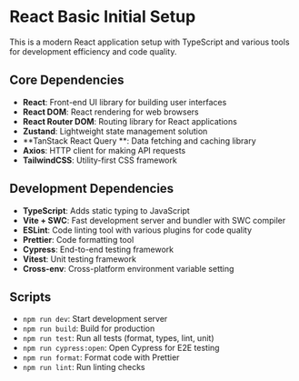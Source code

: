 # React Basic Initial Setup

This is a modern React application setup with TypeScript and various tools for development efficiency and code quality.

## Core Dependencies

- **React**: Front-end UI library for building user interfaces
- **React DOM**: React rendering for web browsers
- **React Router DOM**: Routing library for React applications
- **Zustand**: Lightweight state management solution
- **TanStack React Query **: Data fetching and caching library
- **Axios**: HTTP client for making API requests
- **TailwindCSS**: Utility-first CSS framework

## Development Dependencies

- **TypeScript**: Adds static typing to JavaScript
- **Vite + SWC**: Fast development server and bundler with SWC compiler
- **ESLint**: Code linting tool with various plugins for code quality
- **Prettier**: Code formatting tool
- **Cypress**: End-to-end testing framework
- **Vitest**: Unit testing framework
- **Cross-env**: Cross-platform environment variable setting

## Scripts

- `npm run dev`: Start development server
- `npm run build`: Build for production
- `npm run test`: Run all tests (format, types, lint, unit)
- `npm run cypress:open`: Open Cypress for E2E testing
- `npm run format`: Format code with Prettier
- `npm run lint`: Run linting checks
